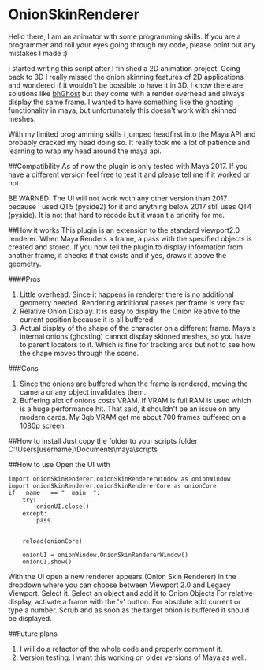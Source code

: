 # OnionSkinRenderer

Hello there, I am an animator with some programming skills. If you are a programmer and roll your eyes going through my code, please point out any mistakes I made :)

I started writing this script after I finished a 2D animation project. Going back to 3D I really missed
the onion skinning features of 2D applications and wondered if it wouldn't be possible to have it in 3D.
I know there are solutions like [bhGhost](http://www.graphite9.com/MayaDownloads.html) but they come with a render overhead and
always display the same frame. I wanted to have something like the ghosting functionality in maya, but unfortunately this doesn't work with skinned meshes.

With my limited programming skills i jumped headfirst into the Maya API and probably cracked my head doing so.
It really took me a lot of patience and learning to wrap my head around the maya api.


##Compatibility
As of now the plugin is only tested with Maya 2017. If you have a different version feel free to test it and please tell me if it worked or not. 

BE WARNED: The UI will not work woth any other version than 2017 because I used QT5 (pyside2) for it and anything below 2017 still uses QT4 (pyside). It is not that hard to recode but it wasn't a priority for me.


##How it works
This plugin is an extension to the standard viewport2.0 renderer. When Maya Renders a frame, a pass with the specified objects is created and stored. If you now tell the plugin to display information from another frame, it checks if that exists and if yes, draws it above the geometry.

####Pros
1. Little overhead. Since it happens in renderer there is no additional geometry needed. Rendering additional passes per frame is very fast.
2. Relative Onion Display. It is easy to display the Onion Relative to the current position because it is all buffered.
3. Actual display of the shape of the character on a different frame. Maya's internal onions (ghosting) cannot display skinned meshes, so you have to parent locators to it. Which is fine for tracking arcs but not to see how the shape moves through the scene.

###Cons
1. Since the onions are buffered when the frame is rendered, moving the camera or any object invalidates them.
2. Buffering alot of onions costs VRAM. If VRAM is full RAM is used which is a huge performance hit. That said, it shouldn't be an issue on any modern cards. My 3gb VRAM get me about 700 frames buffered on a 1080p screen. 


##How to install
Just copy the folder to your scripts folder
C:\Users\[username]\Documents\maya\scripts


##How to use
Open the UI with
```
import onionSkinRenderer.onionSkinRendererWindow as onionWindow
import onionSkinRenderer.onionSkinRendererCore as onionCore
if __name__ == "__main__":
    try:
        onionUI.close()
    except:
        pass


	reload(onionCore)

    onionUI = onionWindow.OnionSkinRendererWindow()
    onionUI.show()
```

With the UI open a new renderer appears (Onion Skin Renderer) in the dropdown where you can choose between Viewport 2.0 and Legacy Viewport. Select it.
Select an object and add it to Onion Objects
For relative display, activate a frame with the 'v' button. For absolute add current or type a number.
Scrub and as soon as the target onion is buffered it should be displayed.


##Future plans
1. I will do a refactor of the whole code and properly comment it.
2. Version testing. I want this working on older versions of Maya as well.
